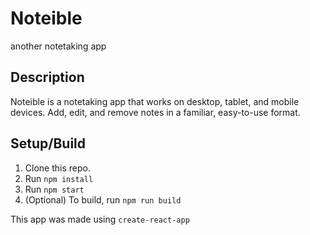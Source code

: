 # Noteible

another notetaking app

## Description

Noteible is a notetaking app that works on desktop, tablet, and mobile devices. Add, edit, and remove notes in a familiar, easy-to-use format.

## Setup/Build

1. Clone this repo.
1. Run `npm install`
1. Run `npm start`
1. (Optional) To build, run `npm run build`

This app was made using `create-react-app`
